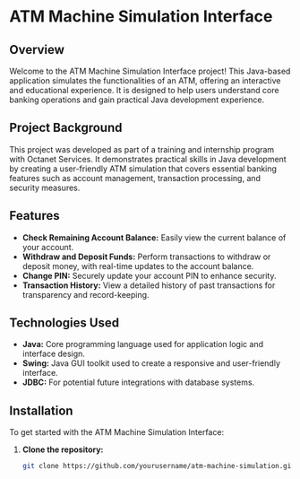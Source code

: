# ATM Machine Simulation Interface

## Overview

Welcome to the ATM Machine Simulation Interface project! This Java-based application simulates the functionalities of an ATM, offering an interactive and educational experience. It is designed to help users understand core banking operations and gain practical Java development experience.

## Project Background

This project was developed as part of a training and internship program with Octanet Services. It demonstrates practical skills in Java development by creating a user-friendly ATM simulation that covers essential banking features such as account management, transaction processing, and security measures.

## Features

- **Check Remaining Account Balance:** Easily view the current balance of your account.
- **Withdraw and Deposit Funds:** Perform transactions to withdraw or deposit money, with real-time updates to the account balance.
- **Change PIN:** Securely update your account PIN to enhance security.
- **Transaction History:** View a detailed history of past transactions for transparency and record-keeping.

## Technologies Used

- **Java:** Core programming language used for application logic and interface design.
- **Swing:** Java GUI toolkit used to create a responsive and user-friendly interface.
- **JDBC:** For potential future integrations with database systems.

## Installation

To get started with the ATM Machine Simulation Interface:

1. **Clone the repository:**
   ```bash
   git clone https://github.com/yourusername/atm-machine-simulation.git

